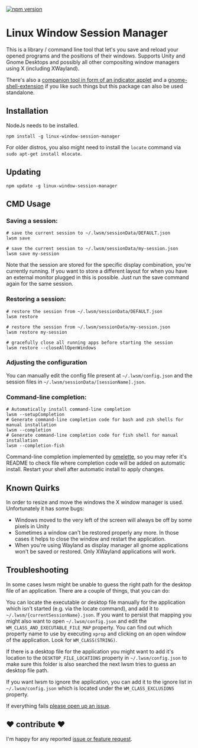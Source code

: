 [![npm version](https://badge.fury.io/js/linux-window-session-manager.svg)](https://badge.fury.io/js/linux-window-session-manager)

# Linux Window Session Manager

This is a library / command line tool that let's you save and reload your opened programs and the positions of their windows. 
Supports Unity and Gnome Desktops and possibly all other compositing window managers using X (including XWayland).
 
There's also a [companion tool in form of an indicator applet](https://github.com/johannesjo/linux-window-session-manger-indicator) and a [gnome-shell-extension](https://github.com/johannesjo/gnome-shell-extension-window-session-manager) if you like such things but this package can also be used standalone.
 
## Installation
NodeJs needs to be installed.

```
npm install -g linux-window-session-manager
```

For older distros, you also might need to install the `locate` command via `sudo apt-get install mlocate`. 
 
## Updating
```
npm update -g linux-window-session-manager
```
 
## CMD Usage

### Saving a session:
```
# save the current session to ~/.lwsm/sessionData/DEFAULT.json
lwsm save

# save the current session to ~/.lwsm/sessionData/my-session.json
lwsm save my-session   
```
Note that the session are stored for the specific display combination, you're currently running. If you want to store a different layout for when you have an external monitor plugged in this is possible. Just run the save command again for the same session. 


### Restoring a session:
```
# restore the session from ~/.lwsm/sessionData/DEFAULT.json
lwsm restore

# restore the session from ~/.lwsm/sessionData/my-session.json
lwsm restore my-session   

# gracefully close all running apps before starting the session
lwsm restore --closeAllOpenWindows
```

### Adjusting the configuration
You can manually edit the config file present at `~/.lwsm/config.json` and the session files in `~/.lwsm/sessionData/[sessionName].json`.


### Command-line completion:
```
# Automatically install command-line completion
lwsm --setupCompletion
# Generate command-line completion code for bash and zsh shells for manual installation
lwsm --completion
# Generate command-line completion code for fish shell for manual installation
lwsm --completion-fish
```
Command-line completion implemented by [omelette](https://github.com/f/omelette), so you may refer it's README to check file where completion code will be added on automatic install.
Restart your shell after automatic install to apply changes.


## Known Quirks
In order to resize and move the windows the X window manager is used. Unfortunately it has some bugs:  
* Windows moved to the very left of the screen will always be off by some pixels in Unity
* Sometimes a window can't be restored properly any more. In those cases it helps to close the window and restart the application.
* When you're using Wayland as display manager all gnome applications won't be saved or restored. Only XWayland applications will work.

## Troubleshooting
In some cases lwsm might be unable to guess the right path for the desktop file of an application. There are a couple of things, that you can do:

You can locate the executable or desktop file manually for the application  which isn't started (e.g. via the locate command), and add it to `~/.lwsm/{currentSessionName}.json`. 
If you want to persist that mapping you might also want to open `~/.lwsm/config.json`  and edit the `WM_CLASS_AND_EXECUTABLE_FILE_MAP` property. You can find out which property name to use by executing `xprop` and clicking on an open window of the application. Look for `WM_CLASS(STRING)`. 

If there is a desktop file for the application you might want to add it's location to the `DESKTOP_FILE_LOCATIONS` property in `~/.lwsm/config.json` to make sure this folder is also searched the next lwsm tries to guess an desktop file path.

If you want lwsm to ignore the application, you can add it to the ignore list in `~/.lwsm/config.json` which is located under the `WM_CLASS_EXCLUSIONS` property.

If everything fails [please open up an issue](https://github.com/johannesjo/linux-window-session-manager/issues).

## ❤ contribute ❤
I'm happy for any reported [issue or feature request](https://github.com/johannesjo/linux-window-session-manager/issues).
